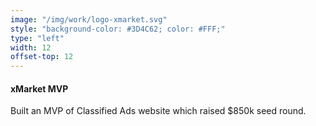 ```yaml
---
image: "/img/work/logo-xmarket.svg"
style: "background-color: #3D4C62; color: #FFF;"
type: "left"
width: 12
offset-top: 12
---
```

#### xMarket MVP
Built an MVP of Classified Ads website which raised $850k seed round.